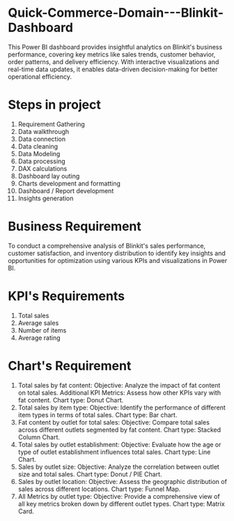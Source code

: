 # Quick-Commerce-Domain---Blinkit-Dashboard
This Power BI dashboard provides insightful analytics on Blinkit's business performance, covering key metrics like sales trends, customer behavior, order patterns, and delivery efficiency. With interactive visualizations and real-time data updates, it enables data-driven decision-making for better operational efficiency.

# Steps in project
1. Requirement Gathering
2. Data walkthrough
3. Data connection
4. Data cleaning
5. Data Modeling
6. Data processing
7. DAX calculations
8. Dashboard lay outing
9. Charts development and formatting
10. Dashboard / Report development
11. Insights generation

# Business Requirement
To conduct a comprehensive analysis of Blinkit's sales performance, customer satisfaction, and inventory distribution to identify key insights and opportunities for optimization using various KPIs and visualizations in Power BI.

# KPI's Requirements
1. Total sales
2. Average sales
3. Number of items
4. Average rating

# Chart's Requirement
1. Total sales by fat content:
   Objective: Analyze the impact of fat content on total sales.
   Additional KPI Metrics: Assess how other KPIs vary with fat content.
   Chart type: Donut Chart.
2. Total sales by item type:
   Objective: Identify the performance of different item types in terms of total sales.
   Chart type: Bar chart.
3. Fat content by outlet for total sales:
   Objective: Compare total sales across different outlets segmented by fat content.
   Chart type: Stacked Column Chart.
4. Total sales by outlet establishment:
   Objective: Evaluate how the age or type of outlet establishment influences total sales.
   Chart type: Line Chart.
5. Sales by outlet size:
   Objective: Analyze the correlation between outlet size and total sales.
   Chart type: Donut / PIE Chart.
6. Sales by outlet location:
   Objective: Assess the geographic distribution of sales across different locations.
   Chart type: Funnel Map.
7. All Metrics by outlet type:
   Objective: Provide a comprehensive view of all key metrics broken down by different outlet types.
   Chart type: Matrix Card.





   






   


